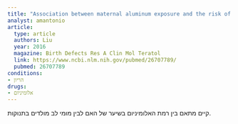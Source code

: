 ```yaml
---
title: "Association between maternal aluminum exposure and the risk of congenital heart defects in offspring"
analyst: amantonio
article:
  type: article
  authors: Liu
  year: 2016
  magazine: Birth Defects Res A Clin Mol Teratol
  link: https://www.ncbi.nlm.nih.gov/pubmed/26707789/
  pubmed: 26707789
conditions:
- הריון
drugs:
- אלומיניום
---
```


קיים מתאם בין רמת האלומיניום בשיער של האם לבין מומי לב מולדים בתנוקות.
